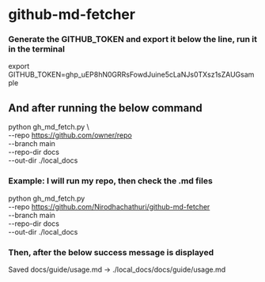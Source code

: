 # github-md-fetcher

### Generate the GITHUB_TOKEN and export it below the line, run it in the terminal

export GITHUB_TOKEN=ghp_uEP8hN0GRRsFowdJuine5cLaNJs0TXsz1sZAUGsample

## And after running the below command

python gh_md_fetch.py \                                     
  --repo https://github.com/owner/repo \
  --branch main \
  --repo-dir docs \
  --out-dir ./local_docs

### Example: I will run my repo, then check the .md files

python gh_md_fetch.py \
  --repo https://github.com/Nirodhachathuri/github-md-fetcher \
  --branch main \
  --repo-dir docs \
  --out-dir ./local_docs

### Then, after the below success message is displayed 

Saved docs/guide/usage.md -> ./local_docs/docs/guide/usage.md
